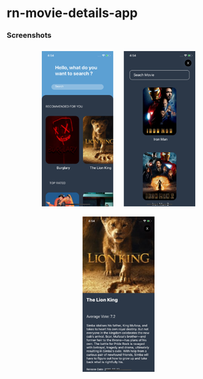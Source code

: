 # rn-movie-details-app

### Screenshots

<p align="center">
  <img src="assets/screenshot1.png" alt="Sublime's custom image" height="350" style="padding: 10px;"/>
  <img src="assets/screenshot2.png" alt="Sublime's custom image" height="350" style="padding: 10px;"/>
  <img src="assets/screenshot3.png" alt="Sublime's custom image" height="350" style="padding: 10px;"/>
</p>